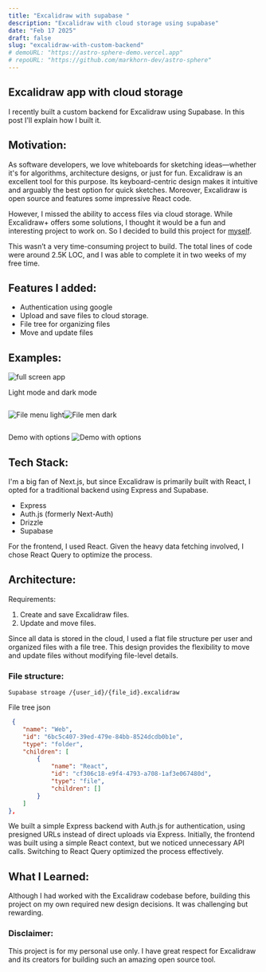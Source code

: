 ```yaml
---
title: "Excalidraw with supabase "
description: "Excalidraw with cloud storage using supabase"
date: "Feb 17 2025"
draft: false
slug: "excalidraw-with-custom-backend"
# demoURL: "https://astro-sphere-demo.vercel.app"
# repoURL: "https://github.com/markhorn-dev/astro-sphere"
---
```



## Excalidraw app with cloud storage

I recently built a custom backend for Excalidraw using Supabase. In this post I'll explain how I built it.

## Motivation:

As software developers, we love whiteboards for sketching ideas—whether it's for algorithms, architecture designs, or just for fun. Excalidraw is an excellent tool for this purpose. Its keyboard-centric design makes it intuitive and arguably the best option for quick sketches. Moreover, Excalidraw is open source and features some impressive React code.

However, I missed the ability to access files via cloud storage. While Excalidraw+ offers some solutions, I thought it would be a fun and interesting project to work on. So I decided to build this project for <u>myself</u>.

This wasn’t a very time-consuming project to build. The total lines of code were around 2.5K LOC, and I was able to complete it in two weeks of my free time.

## Features I added:

- Authentication using google
- Upload and save files to cloud storage.
- File tree for organizing files
- Move and update files


## Examples:
![full screen app](https://invk935vtx.ufs.sh/f/WLuidxolfrXgVBfHk1XJbXMIKyj2N1RgvU3QkWLCZHO4YG68)

Light mode and dark mode
<div style="display: flex;">

![File menu light](https://invk935vtx.ufs.sh/f/WLuidxolfrXgVdpTMdXJbXMIKyj2N1RgvU3QkWLCZHO4YG68)


![File men dark](https://invk935vtx.ufs.sh/f/WLuidxolfrXgSxHYlj4k3r9RIhTMPOVali4tCfGFyeu2HA1Q)
</div>

Demo with options
![Demo with options](https://invk935vtx.ufs.sh/f/WLuidxolfrXgPLUIXMiPDzFy6VLCw4rnE29cGlN3aYfI1hZ7)


## Tech Stack:

I'm a big fan of Next.js, but since Excalidraw is primarily built with React, I opted for a traditional backend using Express and Supabase.

- Express
- Auth.js (formerly Next-Auth)
- Drizzle
- Supabase

For the frontend, I used React. Given the heavy data fetching involved, I chose React Query to optimize the process.

## Architecture:
Requirements:

1. Create and save Excalidraw files.
2. Update and move files.

Since all data is stored in the cloud, I used a flat file structure per user and organized files with a file tree. This design provides the flexibility to move and update files without modifying file-level details.

### File structure:

```
Supabase stroage /{user_id}/{file_id}.excalidraw
```

File tree json

```json
 {
    "name": "Web",
    "id": "6bc5c407-39ed-479e-84bb-8524dcdb0b1e",
    "type": "folder",
    "children": [
        {
            "name": "React",
            "id": "cf306c18-e9f4-4793-a708-1af3e067480d",
            "type": "file",
            "children": []
        }
    ]
},
```

We built a simple Express backend with Auth.js for authentication, using presigned URLs instead of direct uploads via Express. Initially, the frontend was built using a simple React context, but we noticed unnecessary API calls. Switching to React Query optimized the process effectively.

## What I Learned:

Although I had worked with the Excalidraw codebase before, building this project on my own required new design decisions. It was challenging but rewarding.


### Disclaimer:

This project is for my personal use only. I have great respect for Excalidraw and its creators for building such an amazing open source tool.